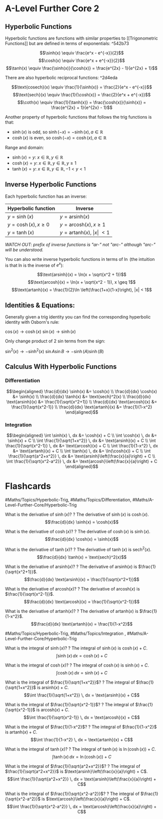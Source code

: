 # A-Level Further Core 2
## Hyperbolic Functions

Hyperbolic functions are functions with similar properties to [[Trigonometric Functions]] but are defined in terms of exponentials: ^542b73

$$\sinh(x) \equiv \frac{e^x - e^{-x}}{2}$$
$$\cosh(x) \equiv \frac{e^x + e^{-x}}{2}$$
$$\tanh(x) \equiv \frac{\sinh(x)}{\cosh(x)} = \frac{e^{2x} - 1}{e^{2x} + 1}$$

There are also hyperbolic reciprocal functions: ^2d4eda

$$\text{cosech}(x) \equiv \frac{1}{\sinh(x)} = \frac{2}{e^x - e^{-x}}$$
$$\text{sech}(x) \equiv \frac{1}{\cosh(x)} = \frac{2}{e^x + e^{-x}}$$
$$\coth(x) \equiv \frac{1}{\tanh(x)} = \frac{\cosh(x)}{\sinh(x)} = \frac{e^{2x} + 1}{e^{2x} - 1}$$

Another property of hyperbolic functions that follows the trig functions is that:

- $\sinh(x)$ is odd, so $\sinh(-x) = -\sinh(x), a \in \mathbb{R}$
- $\cosh(x)$ is even, so $\cosh(-x) = \cosh(x), a \in \mathbb{R}$

Range and domain:

- $\sinh(x) = y$: $x \in \mathbb{R}, y \in \mathbb{R}$
- $\cosh(x) = y$: $x \in \mathbb{R}, y \in \mathbb{R}, y \geq 1$
- $\tanh(x) = y$: $x \in \mathbb{R}, y \in \mathbb{R}, -1 < y < 1$


## Inverse Hyperbolic Functions

Each hyperbolic function has an inverse:

| Hyperbolic function      | Inverse                                         |
| ------------------------ | ----------------------------------------------- |
| $y = \sinh(x)$           | $y = \text{arsinh}(x)$                          |
| $y = \cosh(x), x \geq 0$ | $y = \text{arcosh}(x), x \geq 1$                |
| $y = \tanh(x)$           | $y = \text{artanh}(x)$, $\lvert x \rvert$ $< 1$ |

*WATCH OUT: prefix of inverse functions is "ar-" not "arc-" although "arc-" will be understood.*

You can also write inverse hyperbolic functions in terms of $\ln$ (the intuition is that ln is the inverse of $e^x$):

$$\text{arsinh}(x) = \ln(x + \sqrt{x^2 + 1})$$
$$\text{arcosh}(x) = \ln(x + \sqrt{x^2 - 1}), x \geq 1$$
$$\text{artanh}(x) = \frac{1}{2}\ln \left(\frac{1+x}{1-x}\right), |x| < 1$$

## Identities & Equations:

Generally given a trig identity you can find the corresponding hyperbolic identity with Osborn's rule:

$\cos(x) \rightarrow \cosh(x)$ 
$\sin(x) \rightarrow \sinh(x)$

Only change product of 2 sin terms from the sign:

$\sin^2(x) \rightarrow -\sinh^2(x)$
$\sin A \sin B \rightarrow -\sinh(A)\sinh(B)$

## Calculus With Hyperbolic Functions
### Differentiation

$$\begin{aligned}
\frac{d}{dx} \sinh(x) &= \cosh(x) \\
\frac{d}{dx} \cosh(x) &= \sinh(x) \\
\frac{d}{dx} \tanh(x) &= \text{sech}^2(x) \\
\frac{d}{dx} \text{arsinh}(x) &= \frac{1}{\sqrt{x^2+1}} \\
\frac{d}{dx} \text{arcosh}(x) &= \frac{1}{\sqrt{x^2-1}} \\
\frac{d}{dx} \text{artanh}(x) &= \frac{1}{1-x^2}
\end{aligned}$$

### Integration

$$\begin{aligned}
\int \sinh(x) \, dx &= \cosh(x) + C \\
\int \cosh(x) \, dx &= \sinh(x) + C \\
\int \frac{1}{\sqrt{1+x^2}} \, dx &= \text{arsinh}(x) + C \\
\int \frac{1}{\sqrt{x^2-1}} \, dx &= \text{arcosh}(x) + C \\
\int \frac{1}{1-x^2} \, dx &= \text{artanh}(x) + C \\
\int \tanh(x) \, dx &= \ln(\cosh(x)) + C \\
\int \frac{1}{\sqrt{a^2+x^2}} \, dx &= \text{arsinh}\left(\frac{x}{a}\right) + C \\
\int \frac{1}{\sqrt{x^2-a^2}} \, dx &= \text{arcosh}\left(\frac{x}{a}\right) + C
\end{aligned}$$

# Flashcards
#Maths/Topics/Hyperbolic-Trig, #Maths/Topics/Differentiation, #Maths/A-Level-Further-Core/Hyperbolic-Trig 

What is the derivative of $\sinh(x)$?
?
The derivative of $\sinh(x)$ is $\cosh(x)$.
$$\frac{d}{dx} \sinh(x) = \cosh(x)$$ 

What is the derivative of $\cosh(x)$?
?
The derivative of $\cosh(x)$ is $\sinh(x)$.
$$\frac{d}{dx} \cosh(x) = \sinh(x)$$ 

What is the derivative of $\tanh(x)$?
?
The derivative of $\tanh(x)$ is $\text{sech}^2(x)$.
$$\frac{d}{dx} \tanh(x) = \text{sech}^2(x)$$ 

What is the derivative of $\text{arsinh}(x)$?
?
The derivative of $\text{arsinh}(x)$ is $\frac{1}{\sqrt{x^2+1}}$.
$$\frac{d}{dx} \text{arsinh}(x) = \frac{1}{\sqrt{x^2+1}}$$ 

What is the derivative of $\text{arcosh}(x)$?
?
The derivative of $\text{arcosh}(x)$ is $\frac{1}{\sqrt{x^2-1}}$.
$$\frac{d}{dx} \text{arcosh}(x) = \frac{1}{\sqrt{x^2-1}}$$ 

What is the derivative of $\text{artanh}(x)$?
?
The derivative of $\text{artanh}(x)$ is $\frac{1}{1-x^2}$.
$$\frac{d}{dx} \text{artanh}(x) = \frac{1}{1-x^2}$$ 

#Maths/Topics/Hyperbolic-Trig, #Maths/Topics/Integration , #Maths/A-Level-Further-Core/Hyperbolic-Trig 

What is the integral of $\sinh(x)$?
?
The integral of $\sinh(x)$ is $\cosh(x) + C$.
$$\int \sinh(x) \, dx = \cosh(x) + C$$ 

What is the integral of $\cosh(x)$?
?
The integral of $\cosh(x)$ is $\sinh(x) + C$.
$$\int \cosh(x) \, dx = \sinh(x) + C$$ 

What is the integral of $\frac{1}{\sqrt{1+x^2}}$?
?
The integral of $\frac{1}{\sqrt{1+x^2}}$ is $\text{arsinh}(x) + C$.
$$\int \frac{1}{\sqrt{1+x^2}} \, dx = \text{arsinh}(x) + C$$ 

What is the integral of $\frac{1}{\sqrt{x^2-1}}$?
?
The integral of $\frac{1}{\sqrt{x^2-1}}$ is $\text{arcosh}(x) + C$.
$$\int \frac{1}{\sqrt{x^2-1}} \, dx = \text{arcosh}(x) + C$$ 

What is the integral of $\frac{1}{1-x^2}$?
?
The integral of $\frac{1}{1-x^2}$ is $\text{artanh}(x) + C$.
$$\int \frac{1}{1-x^2} \, dx = \text{artanh}(x) + C$$ 

What is the integral of $\tanh(x)$?
?
The integral of $\tanh(x)$ is $\ln(\cosh(x)) + C$.
$$\int \tanh(x) \, dx = \ln(\cosh(x)) + C$$ 

What is the integral of $\frac{1}{\sqrt{a^2+x^2}}$?
?
The integral of $\frac{1}{\sqrt{a^2+x^2}}$ is $\text{arsinh}\left(\frac{x}{a}\right) + C$.
$$\int \frac{1}{\sqrt{a^2+x^2}} \, dx = \text{arsinh}\left(\frac{x}{a}\right) + C$$ 

What is the integral of $\frac{1}{\sqrt{x^2-a^2}}$?
?
The integral of $\frac{1}{\sqrt{x^2-a^2}}$ is $\text{arcosh}\left(\frac{x}{a}\right) + C$.
$$\int \frac{1}{\sqrt{x^2-a^2}} \, dx = \text{arcosh}\left(\frac{x}{a}\right) + C$$ 